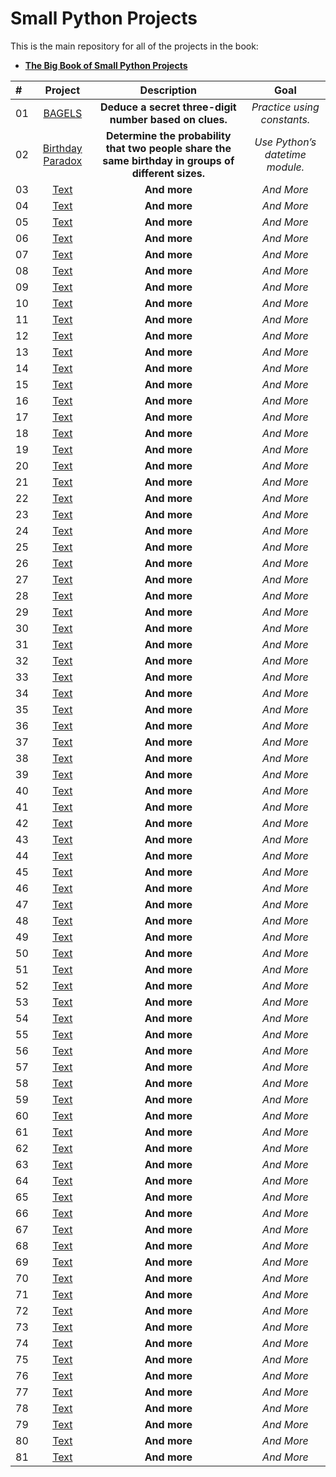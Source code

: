# Small Python Projects

This is the main repository for all of the projects in the book:

- **[The Big Book of Small Python Projects](https://nostarch.com/big-book-small-python-projects)**

| # | Project | Description | Goal |
| :- | :-----------------: | :----: |  :----: |
| 01 | [BAGELS](https://github.com/MajidShajari/small_python_projects/tree/master/bagels) | **Deduce a secret three-digit number based on clues.** | *Practice using constants.* |
| 02 | [Birthday Paradox](https://github.com/MajidShajari/small_python_projects/tree/master/birthday_paradox) | **Determine the probability that two people share the same birthday in groups of different sizes.** | *Use Python’s datetime module.*
| 03 | [Text]() | **And more** | *And More*
| 04 | [Text]() | **And more** | *And More*
| 05 | [Text]() | **And more** | *And More*
| 06 | [Text]() | **And more** | *And More*
| 07 | [Text]() | **And more** | *And More*
| 08 | [Text]() | **And more** | *And More*
| 09 | [Text]() | **And more** | *And More*
| 10 | [Text]() | **And more** | *And More*
| 11 | [Text]() | **And more** | *And More*
| 12 | [Text]() | **And more** | *And More*
| 13 | [Text]() | **And more** | *And More*
| 14 | [Text]() | **And more** | *And More*
| 15 | [Text]() | **And more** | *And More*
| 16 | [Text]() | **And more** | *And More*
| 17 | [Text]() | **And more** | *And More*
| 18 | [Text]() | **And more** | *And More*
| 19 | [Text]() | **And more** | *And More*
| 20 | [Text]() | **And more** | *And More*
| 21 | [Text]() | **And more** | *And More*
| 22 | [Text]() | **And more** | *And More*
| 23 | [Text]() | **And more** | *And More*
| 24 | [Text]() | **And more** | *And More*
| 25 | [Text]() | **And more** | *And More*
| 26 | [Text]() | **And more** | *And More*
| 27 | [Text]() | **And more** | *And More*
| 28 | [Text]() | **And more** | *And More*
| 29 | [Text]() | **And more** | *And More*
| 30 | [Text]() | **And more** | *And More*
| 31 | [Text]() | **And more** | *And More*
| 32 | [Text]() | **And more** | *And More*
| 33 | [Text]() | **And more** | *And More*
| 34 | [Text]() | **And more** | *And More*
| 35 | [Text]() | **And more** | *And More*
| 36 | [Text]() | **And more** | *And More*
| 37 | [Text]() | **And more** | *And More*
| 38 | [Text]() | **And more** | *And More*
| 39 | [Text]() | **And more** | *And More*
| 40 | [Text]() | **And more** | *And More*
| 41 | [Text]() | **And more** | *And More*
| 42 | [Text]() | **And more** | *And More*
| 43 | [Text]() | **And more** | *And More*
| 44 | [Text]() | **And more** | *And More*
| 45 | [Text]() | **And more** | *And More*
| 46 | [Text]() | **And more** | *And More*
| 47 | [Text]() | **And more** | *And More*
| 48 | [Text]() | **And more** | *And More*
| 49 | [Text]() | **And more** | *And More*
| 50 | [Text]() | **And more** | *And More*
| 51 | [Text]() | **And more** | *And More*
| 52 | [Text]() | **And more** | *And More*
| 53 | [Text]() | **And more** | *And More*
| 54 | [Text]() | **And more** | *And More*
| 55 | [Text]() | **And more** | *And More*
| 56 | [Text]() | **And more** | *And More*
| 57 | [Text]() | **And more** | *And More*
| 58 | [Text]() | **And more** | *And More*
| 59 | [Text]() | **And more** | *And More*
| 60 | [Text]() | **And more** | *And More*
| 61 | [Text]() | **And more** | *And More*
| 62 | [Text]() | **And more** | *And More*
| 63 | [Text]() | **And more** | *And More*
| 64 | [Text]() | **And more** | *And More*
| 65 | [Text]() | **And more** | *And More*
| 66 | [Text]() | **And more** | *And More*
| 67 | [Text]() | **And more** | *And More*
| 68 | [Text]() | **And more** | *And More*
| 69 | [Text]() | **And more** | *And More*
| 70 | [Text]() | **And more** | *And More*
| 71 | [Text]() | **And more** | *And More*
| 72 | [Text]() | **And more** | *And More*
| 73 | [Text]() | **And more** | *And More*
| 74 | [Text]() | **And more** | *And More*
| 75 | [Text]() | **And more** | *And More*
| 76 | [Text]() | **And more** | *And More*
| 77 | [Text]() | **And more** | *And More*
| 78 | [Text]() | **And more** | *And More*
| 79 | [Text]() | **And more** | *And More*
| 80 | [Text]() | **And more** | *And More*
| 81 | [Text]() | **And more** | *And More*
